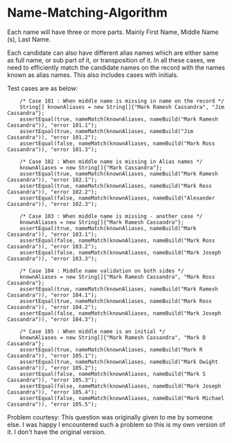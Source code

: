 # Name-Matching-Algorithm

Each name will have three or more parts.
Mainly First Name, Middle Name (s), Last Name.

Each candidate can also have different alias names which are either same as full name, or sub part of it, or transposition of it.
In all these cases, we need to efficiently match the candidate names on the record with the names known as alias names.
This also includes cases with initials.

Test cases are as below:


        /* Case 101 : When middle name is missing in name on the record */
        String[] knownAliases = new String[]{"Mark Ramesh Cassandra", "Jim Cassandra"};
        assertEqual(true, nameMatch(knownAliases, nameBuild("Mark Ramesh Cassandra")), "error 101.1");
        assertEqual(true, nameMatch(knownAliases, nameBuild("Jim Cassandra")), "error 101.2");
        assertEqual(false, nameMatch(knownAliases, nameBuild("Mark Ross Cassandra")), "error 101.3");

        /* Case 102 : When middle name is missing in Alias names */
        knownAliases = new String[]{"Mark Cassandra"};
        assertEqual(true, nameMatch(knownAliases, nameBuild("Mark Ramesh Cassandra")), "error 102.1");
        assertEqual(true, nameMatch(knownAliases, nameBuild("Mark Ross Cassandra")), "error 102.2");
        assertEqual(false, nameMatch(knownAliases, nameBuild("Alexander Cassandra")), "error 102.3");

        /* Case 103 : When middle name is missing - another case */
        knownAliases = new String[]{"Mark Ramesh Cassandra"};
        assertEqual(true, nameMatch(knownAliases, nameBuild("Mark Cassandra")), "error 103.1");
        assertEqual(false, nameMatch(knownAliases, nameBuild("Mark Ross Cassandra")), "error 103.2");
        assertEqual(false, nameMatch(knownAliases, nameBuild("Mark Joseph Cassandra")), "error 103.3");

        /* Case 104 : Middle name validation on both sides */
        knownAliases = new String[]{"Mark Ramesh Cassandra", "Mark Ross Cassandra"};
        assertEqual(true, nameMatch(knownAliases, nameBuild("Mark Ramesh Cassandra")), "error 104.1");
        assertEqual(true, nameMatch(knownAliases, nameBuild("Mark Ross Cassandra")), "error 104.2");
        assertEqual(false, nameMatch(knownAliases, nameBuild("Mark Joseph Cassandra")), "error 104.3");

        /* Case 105 : When middle name is an initial */
        knownAliases = new String[]{"Mark Ramesh Cassandra", "Mark D Cassandra"};
        assertEqual(true, nameMatch(knownAliases, nameBuild("Mark R Cassandra")), "error 105.1");
        assertEqual(true, nameMatch(knownAliases, nameBuild("Mark Dwight Cassandra")), "error 105.2");
        assertEqual(false, nameMatch(knownAliases, nameBuild("Mark S Cassandra")), "error 105.3");
        assertEqual(false, nameMatch(knownAliases, nameBuild("Mark Joseph Cassandra")), "error 105.4");
        assertEqual(false, nameMatch(knownAliases, nameBuild("Mark Michael Cassandra")), "error 105.5");
        
        
Problem courtesy: This question was originally given to me by someone else. I was happy I encountered such a problem so this is my own version of it. I don't have the original version.

